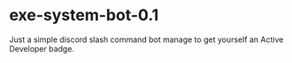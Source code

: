 # exe-system-bot-0.1
Just a simple discord slash command bot manage to get yourself an Active Developer badge.
